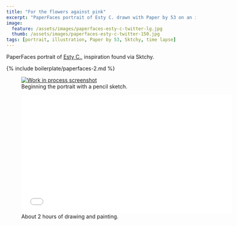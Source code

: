 ```yaml
---
title: "For the flowers against pink"
excerpt: "PaperFaces portrait of Esty C. drawn with Paper by 53 on an iPad."
image: 
  feature: /assets/images/paperfaces-esty-c-twitter-lg.jpg
  thumb: /assets/images/paperfaces-esty-c-twitter-150.jpg
tags: [portrait, illustration, Paper by 53, Sktchy, time lapse]
---
```


PaperFaces portrait of <a href="http://sktchy.com/WfStFC">Esty C.</a>, inspiration found via Sktchy.

{% include boilerplate/paperfaces-2.md %}

<figure>
	<a href="{{ site.url }}/assets/images/paperfaces-esty-c-process-1-lg.jpg"><img src="{{ site.url }}/assets/images/paperfaces-esty-c-process-1-750.jpg" alt="Work in process screenshot"></a>
	<figcaption>Beginning the portrait with a pencil sketch.</figcaption>
</figure>

<figure>
	<iframe width="560" height="315" src="//www.youtube.com/embed/aoELcBcOAo4" frameborder="0"> </iframe>
	<figcaption>About 2 hours of drawing and painting.</figcaption>
</figure>
